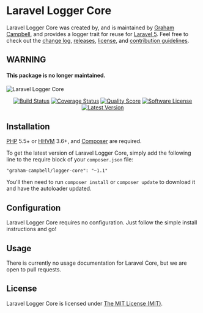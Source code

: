Laravel Logger Core
===================

Laravel Logger Core was created by, and is maintained by [Graham Campbell](https://github.com/GrahamCampbell), and provides a logger trait for reuse for [Laravel 5](http://laravel.com). Feel free to check out the [change log](CHANGELOG.md), [releases](https://github.com/GrahamCampbell/Laravel-Logger-Core/releases), [license](LICENSE), and [contribution guidelines](CONTRIBUTING.md).

## WARNING

#### This package is no longer maintained.

![Laravel Logger Core](https://cloud.githubusercontent.com/assets/2829600/7897483/1a3ed83e-06d5-11e5-9f34-842b5f3bed75.png)

<p align="center">
<a href="https://travis-ci.org/GrahamCampbell/Laravel-Logger-Core"><img src="https://img.shields.io/travis/GrahamCampbell/Laravel-Logger-Core/master.svg?style=flat-square" alt="Build Status"></img></a>
<a href="https://scrutinizer-ci.com/g/GrahamCampbell/Laravel-Logger-Core/code-structure"><img src="https://img.shields.io/scrutinizer/coverage/g/GrahamCampbell/Laravel-Logger-Core.svg?style=flat-square" alt="Coverage Status"></img></a>
<a href="https://scrutinizer-ci.com/g/GrahamCampbell/Laravel-Logger-Core"><img src="https://img.shields.io/scrutinizer/g/GrahamCampbell/Laravel-Logger-Core.svg?style=flat-square" alt="Quality Score"></img></a>
<a href="LICENSE"><img src="https://img.shields.io/badge/license-MIT-brightgreen.svg?style=flat-square" alt="Software License"></img></a>
<a href="https://github.com/GrahamCampbell/Laravel-Logger-Core/releases"><img src="https://img.shields.io/github/release/GrahamCampbell/Laravel-Logger-Core.svg?style=flat-square" alt="Latest Version"></img></a>
</p>


## Installation

[PHP](https://php.net) 5.5+ or [HHVM](http://hhvm.com) 3.6+, and [Composer](https://getcomposer.org) are required.

To get the latest version of Laravel Logger Core, simply add the following line to the require block of your `composer.json` file:

```
"graham-campbell/logger-core": "~1.1"
```

You'll then need to run `composer install` or `composer update` to download it and have the autoloader updated.


## Configuration

Laravel Logger Core requires no configuration. Just follow the simple install instructions and go!


## Usage

There is currently no usage documentation for Laravel Core, but we are open to pull requests.


## License

Laravel Logger Core is licensed under [The MIT License (MIT)](LICENSE).
